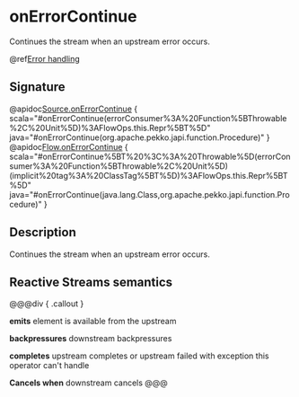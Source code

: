 # onErrorContinue

Continues the stream when an upstream error occurs.

@ref[Error handling](../index.md#error-handling)

## Signature

@apidoc[Source.onErrorContinue](Source) { scala="#onErrorContinue(errorConsumer%3A%20Function%5BThrowable%2C%20Unit%5D)%3AFlowOps.this.Repr%5BT%5D" java="#onErrorContinue(org.apache.pekko.japi.function.Procedure)" }
@apidoc[Flow.onErrorContinue](Flow) { scala="#onErrorContinue%5BT%20%3C%3A%20Throwable%5D(errorConsumer%3A%20Function%5BThrowable%2C%20Unit%5D)(implicit%20tag%3A%20ClassTag%5BT%5D)%3AFlowOps.this.Repr%5BT%5D" java="#onErrorContinue(java.lang.Class,org.apache.pekko.japi.function.Procedure)" }

## Description

Continues the stream when an upstream error occurs.

## Reactive Streams semantics

@@@div { .callout }

**emits** element is available from the upstream

**backpressures** downstream backpressures

**completes** upstream completes or upstream failed with exception this operator can't handle

**Cancels when** downstream cancels
@@@